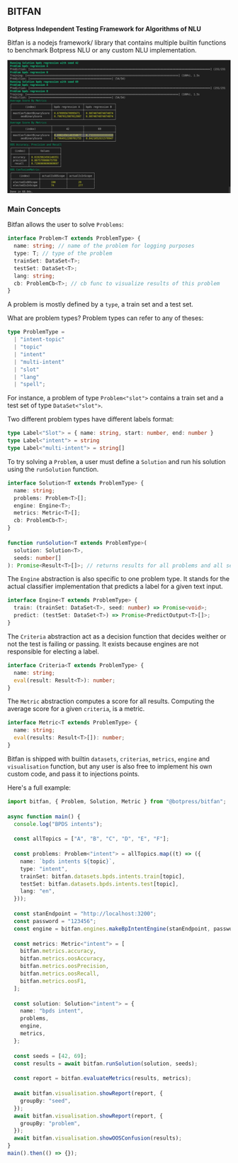 ## BITFAN

**Botpress Independent Testing Framework for Algorithms of NLU**

Bitfan is a nodejs framework/ library that contains multiple builtin functions to benchmark Botpress NLU or any custom NLU implementation.

<img  src="./bitfan.png"/>

### Main Concepts

Bitfan allows the user to solve `Problems`:

```ts
interface Problem<T extends ProblemType> {
  name: string; // name of the problem for logging purposes
  type: T; // type of the problem
  trainSet: DataSet<T>;
  testSet: DataSet<T>;
  lang: string;
  cb: ProblemCb<T>; // cb func to visualize results of this problem
}
```

A problem is mostly defined by a `type`, a train set and a test set.

What are problem types? Problem types can refer to any of theses:

```ts
type ProblemType =
  | "intent-topic"
  | "topic"
  | "intent"
  | "multi-intent"
  | "slot"
  | "lang"
  | "spell";
```

For instance, a problem of type `Problem<"slot">` contains a train set and a test set of type `DataSet<"slot">`.

Two different problem types have different labels format:

```ts
type Label<"Slot"> = { name: string, start: number, end: number }
type Label<"intent"> = string
type Label<"multi-intent"> = string[]
```

To try solving a `Problem`, a user must define a `Solution` and run his solution using the `runSolution` function.

```ts
interface Solution<T extends ProblemType> {
  name: string;
  problems: Problem<T>[];
  engine: Engine<T>;
  metrics: Metric<T>[];
  cb: ProblemCb<T>;
}

function runSolution<T extends ProblemType>(
  solution: Solution<T>,
  seeds: number[]
): Promise<Result<T>[]>; // returns results for all problems and all seeds
```

The `Engine` abstraction is also specific to one problem type. It stands for the actual classifier implementation that predicts a label for a given text input.

```ts
interface Engine<T extends ProblemType> {
  train: (trainSet: DataSet<T>, seed: number) => Promise<void>;
  predict: (testSet: DataSet<T>) => Promise<PredictOutput<T>[]>;
}
```

The `Criteria` abstraction act as a decision function that decides weither or not the test is failing or passing. It exists because engines are not responsible for electing a label.

```ts
interface Criteria<T extends ProblemType> {
  name: string;
  eval(result: Result<T>): number;
}
```

The `Metric` abstraction computes a score for all results. Computing the average score for a given `criteria`, is a metric.

```ts
interface Metric<T extends ProblemType> {
  name: string;
  eval(results: Result<T>[]): number;
}
```

Bitfan is shipped with builtin `datasets`, `criterias`, `metrics`, `engine` and `visualisation` function, but any user is also free to implement his own custom code, and pass it to injections points.

Here's a full example:

```ts
import bitfan, { Problem, Solution, Metric } from "@botpress/bitfan";

async function main() {
  console.log("BPDS intents");

  const allTopics = ["A", "B", "C", "D", "E", "F"];

  const problems: Problem<"intent"> = allTopics.map((t) => ({
    name: `bpds intents ${topic}`,
    type: "intent",
    trainSet: bitfan.datasets.bpds.intents.train[topic],
    testSet: bitfan.datasets.bpds.intents.test[topic],
    lang: "en",
  }));

  const stanEndpoint = "http://localhost:3200";
  const password = "123456";
  const engine = bitfan.engines.makeBpIntentEngine(stanEndpoint, password);

  const metrics: Metric<"intent"> = [
    bitfan.metrics.accuracy,
    bitfan.metrics.oosAccuracy,
    bitfan.metrics.oosPrecision,
    bitfan.metrics.oosRecall,
    bitfan.metrics.oosF1,
  ];

  const solution: Solution<"intent"> = {
    name: "bpds intent",
    problems,
    engine,
    metrics,
  };

  const seeds = [42, 69];
  const results = await bitfan.runSolution(solution, seeds);

  const report = bitfan.evaluateMetrics(results, metrics);

  await bitfan.visualisation.showReport(report, {
    groupBy: "seed",
  });
  await bitfan.visualisation.showReport(report, {
    groupBy: "problem",
  });
  await bitfan.visualisation.showOOSConfusion(results);
}
main().then(() => {});
```
